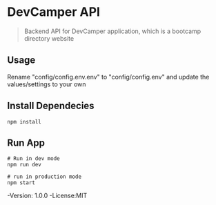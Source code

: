 # DevCamper API
> Backend API for DevCamper application, which is a bootcamp directory website

## Usage

Rename "config/config.env.env" to "config/config.env" and update the values/settings to your own

## Install Dependecies
```
npm install

```

## Run App
```
# Run in dev mode
npm run dev

# run in production mode
npm start
```

-Version: 1.0.0
-License:MIT

